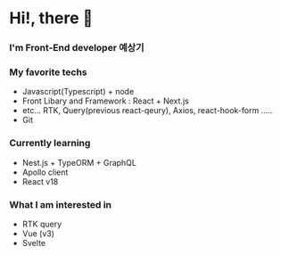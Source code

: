 
# Hi!, there  👋
### I'm Front-End developer 예상기

### My favorite techs
- Javascript(Typescript) + node
- Front Libary and Framework : React + Next.js
- etc... RTK, Query(previous react-qeury), Axios, react-hook-form ..... 
- Git

### Currently learning
- Nest.js + TypeORM + GraphQL
- Apollo client
- React v18

### What I am interested in
- RTK query
- Vue (v3)
- Svelte

